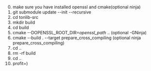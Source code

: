 0. make sure you have installed openssl and cmake(optional ninja)
1. git submodule update --init --recursive
2. cd tonlib-src
3. mkdir build
4. cd build
5. cmake --DOPENSSL_ROOT_DIR=*openssl_path* .. (optional -GNinja)
6. cmake --build . --target prepare_cross_compiling (optional ninja prepare_cross_compiling)
7. cd ..
8. rm -rf build
9. cd ..
10. profit=)
